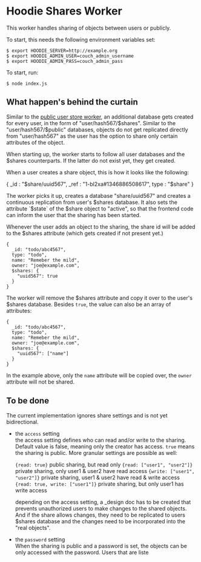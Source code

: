 # Hoodie Shares Worker

This worker handles sharing of objects between users or publicly.

To start, this needs the following environment variables set:

    $ export HOODIE_SERVER=http://example.org
    $ export HOODIE_ADMIN_USER=couch_admin_username
    $ export HOODIE_ADMIN_PASS=couch_admin_pass

To start, run:

    $ node index.js


## What happen's behind the curtain

Similar to the [public user store worker](https://github.com/hoodiehq/worker-user-public-store),
an additional database gets created for every user, in the form of "user/hash567/$shares".
Similar to the "user/hash567/$public" databases, objects do not get replicated directly from
"user/hash567" as the user has the option to share only certain attributes of the object.

When starting up, the worker starts to follow all user databases and the $shares counterparts.
If the latter do not exist yet, they get created.

When a user creates a share object, this is how it looks like the following:

   {
     _id         : "$share/uuid567",
     _ref        : "1-bl2xa#1346886508617",
     type        : "$share"
   }

The worker picks it up, creates a database "share/uuid567" and creates a continuous replication
from user's $shares database. It also sets the attribute `$state` of the $share object to
"active", so that the frontend code can inform the user that the sharing has been started.

Whenever the user adds an object to the sharing, the share id will be added
to the $shares attribute (which gets created if not present yet.)

    {
      _id: "todo/abc4567",
      type: "todo",
      name: "Remeber the mild",
      owner: "joe@example.com",
      $shares: {
        "uuid567": true
      }
    }

The worker will remove the $shares attribute and copy it over to the user's $shares database.
Besides `true`, the value can also be an array of attributes:

    {
      _id: "todo/abc4567",
      type: "todo",
      name: "Remeber the mild",
      owner: "joe@example.com",
      $shares: {
        "uuid567": ["name"]
      }
    }

In the example above, only the `name` attribute will be copied over, the `owner` attribute
will not be shared.


## To be done

The current implementation ignores share settings and is not yet bidirectional.

* the `access` setting  
  the access setting defines who can read and/or write to the sharing. Default
  value is false, meaning only the creator has access. `true` means the sharing
  is public. More granular settings are possible as well:  
    
  `{read: true}` public sharing, but read only
  `{read: ["user1", "user2"]}` private sharing, only user1 & user2 have read access
  `{write: ["user1", "user2"]}` private sharing, user1 & user2 have read & write access
  `{read: true, write: ["user1"]}` private sharing, but only user1 has write access
    
  depending on the access setting, a _design doc has to be created that prevents
  unauthorized users to make changes to the shared objects. And if the share allows
  changes, they need to be replicated to users $shares database and the changes need
  to be incorporated into the "real objects".
* the `password` setting  
  When the sharing is public and a password is set, the objects can be only accessed
  with the password. Users that are liste